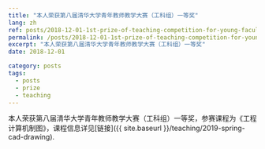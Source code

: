 ```yaml
---
title: "本人荣获第八届清华大学青年教师教学大赛（工科组）一等奖"
lang: zh
ref: posts/2018-12-01-1st-prize-of-teaching-competition-for-young-faculties-in-tsinghua
permalink: /posts/2018-12-01-1st-prize-of-teaching-competition-for-young-faculties-in-tsinghua
excerpt: "本人荣获第八届清华大学青年教师教学大赛（工科组）一等奖"
date: 2018-12-01

category: posts
tags:
  - posts
  - prize
  - teaching
---
```


本人荣获第八届清华大学青年教师教学大赛（工科组）一等奖，参赛课程为《工程计算机制图》，课程信息详见[链接]({{ site.baseurl }}/teaching/2019-spring-cad-drawing).